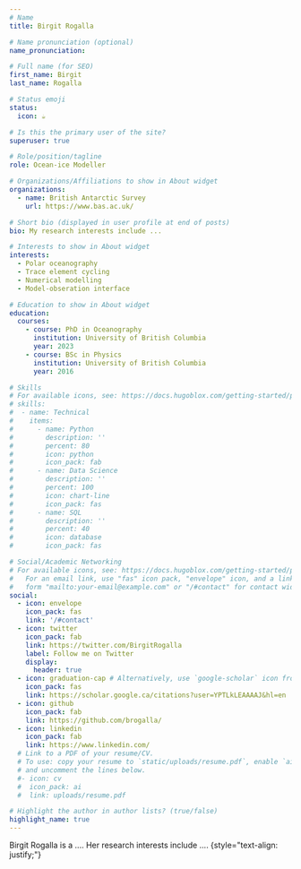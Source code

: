 ```yaml
---
# Name
title: Birgit Rogalla

# Name pronunciation (optional)
name_pronunciation: 

# Full name (for SEO)
first_name: Birgit
last_name: Rogalla

# Status emoji
status:
  icon: ☕️

# Is this the primary user of the site?
superuser: true

# Role/position/tagline
role: Ocean-ice Modeller

# Organizations/Affiliations to show in About widget
organizations:
  - name: British Antarctic Survey
    url: https://www.bas.ac.uk/

# Short bio (displayed in user profile at end of posts)
bio: My research interests include ...

# Interests to show in About widget
interests:
  - Polar oceanography
  - Trace element cycling
  - Numerical modelling
  - Model-obseration interface

# Education to show in About widget
education:
  courses:
    - course: PhD in Oceanography
      institution: University of British Columbia
      year: 2023
    - course: BSc in Physics
      institution: University of British Columbia
      year: 2016

# Skills
# For available icons, see: https://docs.hugoblox.com/getting-started/page-builder/#icons
# skills:
#  - name: Technical
#    items:
#      - name: Python
#        description: ''
#        percent: 80
#        icon: python
#        icon_pack: fab
#      - name: Data Science
#        description: ''
#        percent: 100
#        icon: chart-line
#        icon_pack: fas
#      - name: SQL
#        description: ''
#        percent: 40
#        icon: database
#        icon_pack: fas

# Social/Academic Networking
# For available icons, see: https://docs.hugoblox.com/getting-started/page-builder/#icons
#   For an email link, use "fas" icon pack, "envelope" icon, and a link in the
#   form "mailto:your-email@example.com" or "/#contact" for contact widget.
social:
  - icon: envelope
    icon_pack: fas
    link: '/#contact'
  - icon: twitter
    icon_pack: fab
    link: https://twitter.com/BirgitRogalla
    label: Follow me on Twitter
    display:
      header: true
  - icon: graduation-cap # Alternatively, use `google-scholar` icon from `ai` icon pack
    icon_pack: fas
    link: https://scholar.google.ca/citations?user=YPTLkLEAAAAJ&hl=en
  - icon: github
    icon_pack: fab
    link: https://github.com/brogalla/
  - icon: linkedin
    icon_pack: fab
    link: https://www.linkedin.com/
  # Link to a PDF of your resume/CV.
  # To use: copy your resume to `static/uploads/resume.pdf`, enable `ai` icons in `params.yaml`,
  # and uncomment the lines below.
  #- icon: cv
  #  icon_pack: ai
  #  link: uploads/resume.pdf

# Highlight the author in author lists? (true/false)
highlight_name: true
---
```


Birgit Rogalla is a .... Her research interests include ....
{style="text-align: justify;"}
